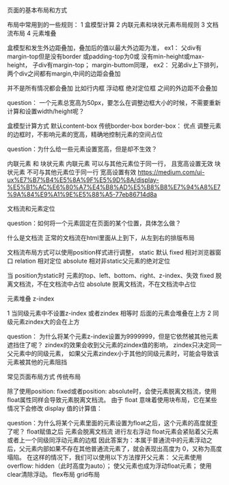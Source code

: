 页面的基本布局和方式

布局中常用到的一些规则：
1 盒模型计算
2 内联元素和块状元素布局规则
3 文档流布局
4 元素堆叠

盒模型和发生外边距叠加，叠加后的值以最大外边距为准，
ex1： 父div有margin-top但是没有border 或padding-top为0或 没有min-height或max-height，
 子div有margin-top； margin-buttom同理，
ex2： 兄弟div上下排列，两个div之间都有margin,中间的边距会叠加


并不是所有情况都会叠加
比如行内框 浮动框 绝对定位框 之间的外边距不会叠加

question： 一个元素总宽高为50px，要怎么在调整边框大小的时候，不需要重新计算和设置width/height呢？

盒模型计算方式 默认content-box 传统border-box
border-box：
  优点 调整元素的边框时，不影响元素的宽高，精确地控制元素的空间占位

question：为什么给一些元素设置宽高，但是却不生效？

内联元素 和 块状元素
内联元素 可以与其他元素位于同一行， 且宽高设置无效
块状元素 不可与其他元素位于同一行 宽高设置有效
https://medium.com/ui-ux%E7%B7%B4%E5%8A%9F%E5%9D%8A/display-%E5%B1%AC%E6%80%A7%E4%B8%AD%E5%B8%B8%E7%94%A8%E7%9A%84%E9%A1%9E%E5%88%A5-77eb86714d8a

文档流和元素定位

question：如何将一个元素固定在页面的某个位置，具体怎么做？

什么是文档流
正常的文档流在html里面从上到下，从左到右的排版布局

文档流布局方式可以使用position样式进行调整，
static 默认
fixed 相对浏览器窗口
relation 相对定位
absolute 相对非static父元素的绝对定位

当 position为static时
元素的top、left、bottom、right、z-index、失效
fixed 脱离文档流，不在文档流中占位
absolute 脱离文档流，不在文档流中占位

元素堆叠 z-index

1 当同级元素中不设置z-index 或者zindex 相等时 后面的元素会堆叠在上方
2 同级元素zindex大的会在上方

question： 为什么将某个元素z-index设置为9999999，但是它依然被其他元素遮挡住了呢？
zindex的效果会收到父元素的zindex值的影响，
zindex只决定同一父元素中的同级元素，
如果父元素zindex小于其他的同级元素时，可能会导致该元素被其他的元素阻挡

常见页面布局方式
传统布局

  除了使用position: fixed或者position: absolute时，会使元素脱离文档流，使用float属性同样会导致元素脱离文档流。
  由于 float 意味着使用块布局，它在某些情况下会修改 display 值的计算值：

  question：为什么将某个元素里面的元素设置为float之后，这个元素的高度就歪了呢？
  float赋值之后 元素会脱离文档流 进行左右浮动
  float元素会紧贴着父元素或者上一个同级同浮动元素的边框
  因此答案为：本属于普通流中的元素浮动之后，父元素内部如果不存在其他普通流元素了，就会表现出高度为 0，又称为高度塌陷。
  在这样的情况下，我们可以使用以下方法撑开父元素：
  父元素使用overflow: hidden（此时高度为auto）；
  使父元素也成为浮动float元素；
  使用clear清除浮动。
flex布局
grid布局


